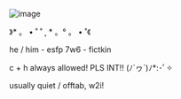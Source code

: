 ![image](https://github.com/user-attachments/assets/67f4a4ea-be2a-4b53-964e-15677ca27a9f)

》* 。 • ˚ ˚ ˛ * 。° 。 • ˚《

he / him - esfp 7w6 - fictkin

c + h always allowed! PLS INT!!  (ﾉ´ヮ´)ﾉ*:･ﾟ✧

usually quiet / offtab, w2i!
